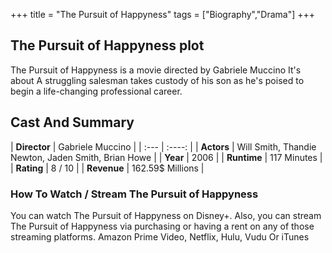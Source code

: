 +++
title = "The Pursuit of Happyness"
tags = ["Biography","Drama"]
+++
## The Pursuit of Happyness plot
The Pursuit of Happyness is a movie directed by Gabriele Muccino It's about A struggling salesman takes custody of his son as he's poised to begin a life-changing professional career.
## Cast And Summary
| **Director**      | Gabriele Muccino |
    | :---        |    :----:   |
    |  **Actors** | Will Smith, Thandie Newton, Jaden Smith, Brian Howe |
    | **Year**   | 2006    |
    |  **Runtime** | 117 Minutes |
    |  **Rating** | 8 / 10 | 
    |  **Revenue** | 162.59$ Millions |
### How To Watch / Stream The Pursuit of Happyness
You can watch The Pursuit of Happyness on Disney+.
Also, you can stream The Pursuit of Happyness via purchasing or having a rent on any of those streaming platforms.
Amazon Prime Video, Netflix, Hulu, Vudu Or iTunes